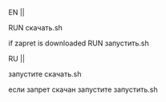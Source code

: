 
EN ||



RUN скачать.sh



if zapret is downloaded RUN запустить.sh



RU ||




запустите скачать.sh 




если запрет скачан запустите запустить.sh
